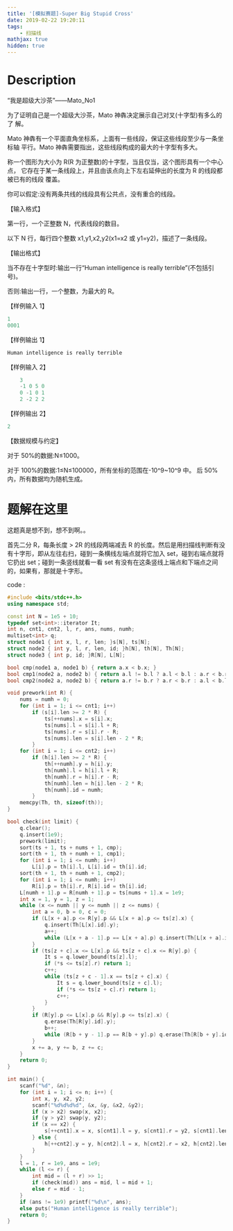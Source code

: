 ```yaml
---
title: '[模拟赛题]-Super Big Stupid Cross'
date: 2019-02-22 19:20:11
tags:
    - 扫描线
mathjax: true
hidden: true
---
```


# Description #

“我是超级大沙茶”——Mato_No1

为了证明自己是一个超级大沙茶，Mato 神犇决定展示自己对叉(十字型)有多么的了 解。

Mato 神犇有一个平面直角坐标系，上面有一些线段，保证这些线段至少与一条坐标轴 平行。Mato 神犇需要指出，这些线段构成的最大的十字型有多大。

称一个图形为大小为 R(R 为正整数)的十字型，当且仅当，这个图形具有一个中心点， 它存在于某一条线段上，并且由该点向上下左右延伸出的长度为 R 的线段都被已有的线段 覆盖。

你可以假定:没有两条共线的线段具有公共点，没有重合的线段。

【输入格式】

第一行，一个正整数 N，代表线段的数目。

以下 N 行，每行四个整数 x1,y1,x2,y2(x1=x2 或 y1=y2)，描述了一条线段。 

【输出格式】

当不存在十字型时:输出一行“Human intelligence is really terrible”(不包括引号)。

否则:输出一行，一个整数，为最大的 R。 

【样例输入 1】
``` c++
1
0001
```
【样例输出 1】
``` c++
Human intelligence is really terrible
```
【样例输入 2】
``` c++
    3
    -1 0 5 0
    0 -1 0 1
    2 -2 2 2
```
【样例输出 2】
``` c++
2
```
【数据规模与约定】

对于 50%的数据:N≤1000。

对于 100%的数据:1≤N≤100000，所有坐标的范围在-10^9~10^9 中。
后 50%内，所有数据均为随机生成。

# 题解在这里 #

这题真是想不到，想不到啊。。

首先二分 R，每条长度 > 2R 的线段两端减去 R 的长度。然后是用扫描线判断有没有十字形，即从左往右扫，碰到一条横线左端点就将它加入 set，碰到右端点就将它扔出 set；碰到一条竖线就看一看 set 有没有在这条竖线上端点和下端点之间的，如果有，那就是十字形。

code :
``` c++
#include <bits/stdc++.h>
using namespace std;

const int N = 1e5 + 10;
typedef set<int>::iterator It;
int n, cnt1, cnt2, l, r, ans, nums, numh;
multiset<int> q;
struct node1 { int x, l, r, len; }s[N], ts[N];
struct node2 { int y, l, r, len, id; }h[N], th[N], Th[N];
struct node3 { int p, id; }R[N], L[N];

bool cmp(node1 a, node1 b) { return a.x < b.x; }
bool cmp1(node2 a, node2 b) { return a.l != b.l ? a.l < b.l : a.r < b.r; }
bool cmp2(node2 a, node2 b) { return a.r != b.r ? a.r < b.r : a.l < b.l; }

void prework(int R) {
	nums = numh = 0;
	for (int i = 1; i <= cnt1; i++)
		if (s[i].len >= 2 * R) {
			ts[++nums].x = s[i].x;
			ts[nums].l = s[i].l + R;
			ts[nums].r = s[i].r - R;
			ts[nums].len = s[i].len - 2 * R;
		}
	for (int i = 1; i <= cnt2; i++)
		if (h[i].len >= 2 * R) {
			th[++numh].y = h[i].y;
			th[numh].l = h[i].l + R;
			th[numh].r = h[i].r - R;
			th[numh].len = h[i].len - 2 * R;
			th[numh].id = numh;
		}
	memcpy(Th, th, sizeof(th));
}

bool check(int limit) {
	q.clear();
	q.insert(1e9);
	prework(limit);
	sort(ts + 1, ts + nums + 1, cmp);
	sort(th + 1, th + numh + 1, cmp1);
    for (int i = 1; i <= numh; i++)
        L[i].p = th[i].l, L[i].id = th[i].id;
    sort(th + 1, th + numh + 1, cmp2);
    for (int i = 1; i <= numh; i++)
        R[i].p = th[i].r, R[i].id = th[i].id;
    L[numh + 1].p = R[numh + 1].p = ts[nums + 1].x = 1e9;
    int x = 1, y = 1, z = 1;
    while (x <= numh || y <= numh || z <= nums) {
        int a = 0, b = 0, c = 0;
        if (L[x + a].p <= R[y].p && L[x + a].p <= ts[z].x) {
            q.insert(Th[L[x].id].y);
            a++;
            while (L[x + a - 1].p == L[x + a].p) q.insert(Th[L[x + a].id].y), a++;
        }
        if (ts[z + c].x <= L[x].p && ts[z + c].x <= R[y].p) {
            It s = q.lower_bound(ts[z].l);
            if (*s <= ts[z].r) return 1;
            c++;
            while (ts[z + c - 1].x == ts[z + c].x) {
                It s = q.lower_bound(ts[z + c].l);
                if (*s <= ts[z + c].r) return 1;
                c++;
            }
        }
        if (R[y].p <= L[x].p && R[y].p <= ts[z].x) {
            q.erase(Th[R[y].id].y);
            b++;
            while (R[b + y - 1].p == R[b + y].p) q.erase(Th[R[b + y].id].y), b++;
        }
        x += a, y += b, z += c;
    }
    return 0;
}

int main() {
	scanf("%d", &n);
	for (int i = 1; i <= n; i++) {
        int x, y, x2, y2;
		scanf("%d%d%d%d", &x, &y, &x2, &y2);
		if (x > x2) swap(x, x2);
		if (y > y2) swap(y, y2);
		if (x == x2) {
			s[++cnt1].x = x, s[cnt1].l = y, s[cnt1].r = y2, s[cnt1].len = y2 - y;
		} else {
			h[++cnt2].y = y, h[cnt2].l = x, h[cnt2].r = x2, h[cnt2].len = x2 - x;
		}
	}
	l = 1, r = 1e9, ans = 1e9;
	while (l <= r) {
		int mid = (l + r) >> 1;
		if (check(mid)) ans = mid, l = mid + 1;
		else r = mid - 1;
	}
	if (ans != 1e9) printf("%d\n", ans);
	else puts("Human intelligence is really terrible");
	return 0;
}
```